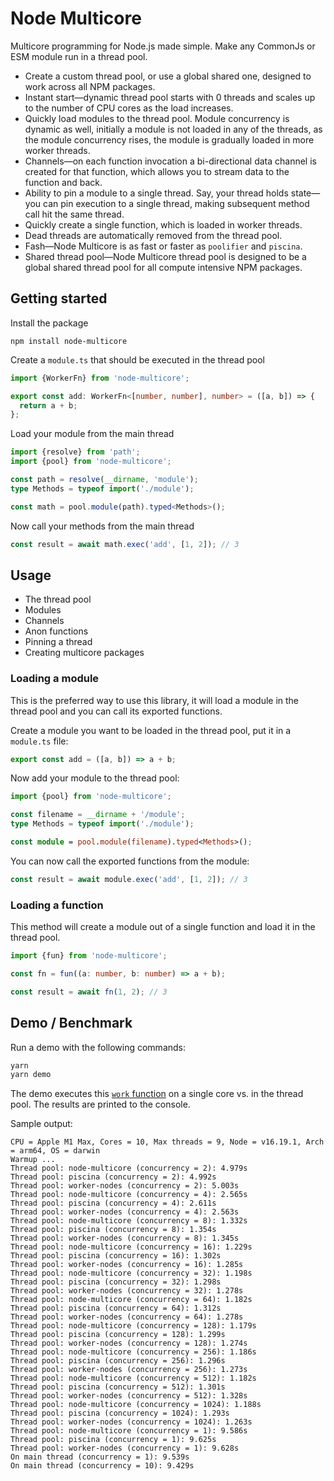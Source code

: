 # Node Multicore

Multicore programming for Node.js made simple. Make any CommonJs or ESM module
run in a thread pool.

- Create a custom thread pool, or use a global shared one, designed to work
  across all NPM packages.
- Instant start&mdash;dynamic thread pool starts with 0 threads and scales up to
  the number of CPU cores as the load increases.
- Quickly load modules to the thread pool. Module concurrency is dynamic as well,
  initially a module is not loaded in any of the threads, as the module
  concurrency rises, the module is gradually loaded in more worker threads.
- Channels&mdash;on each function invocation a bi-directional data channel is created
  for that function, which allows you to stream data to the function and back.
- Ability to pin a module to a single thread. Say, your thread holds state&mdash;
  you can pin execution to a single thread, making subsequent method call hit
  the same thread.
- Quickly create a single function, which is loaded in worker threads.
- Dead threads are automatically removed from the thread pool.
- Fash&mdash;Node Multicore is as fast or faster as `poolifier` and `piscina`.
- Shared thread pool&mdash;Node Multicore thread pool is designed to be a global
  shared thread pool for all compute intensive NPM packages.


## Getting started

Install the package

```
npm install node-multicore
```

Create a `module.ts` that should be executed in the thread pool

```ts
import {WorkerFn} from 'node-multicore';

export const add: WorkerFn<[number, number], number> = ([a, b]) => {
  return a + b;
};
```

Load your module from the main thread

```ts
import {resolve} from 'path';
import {pool} from 'node-multicore';

const path = resolve(__dirname, 'module');
type Methods = typeof import('./module');

const math = pool.module(path).typed<Methods>();
```

Now call your methods from the main thread

```ts
const result = await math.exec('add', [1, 2]); // 3
```


## Usage

- The thread pool
- Modules
- Channels
- Anon functions
- Pinning a thread
- Creating multicore packages

### Loading a module

This is the preferred way to use this library, it will load a module in the
thread pool and you can call its exported functions.

Create a module you want to be loaded in the thread pool, put it in a `module.ts` file:

```ts
export const add = ([a, b]) => a + b;
```

Now add your module to the thread pool:

```ts
import {pool} from 'node-multicore';

const filename = __dirname + '/module';
type Methods = typeof import('./module');

const module = pool.module(filename).typed<Methods>();
```

You can now call the exported functions from the module:

```ts
const result = await module.exec('add', [1, 2]); // 3
```


### Loading a function

This method will create a module out of a single function and load it in the
thread pool.

```ts
import {fun} from 'node-multicore';

const fn = fun((a: number, b: number) => a + b);

const result = await fn(1, 2); // 3
```


## Demo / Benchmark

Run a demo with the following commands:

```bash
yarn
yarn demo
```

The demo executes this [`work` function](demo/module.js) on a single core vs.
in the thread pool. The results are printed to the console.

Sample output:

```
CPU = Apple M1 Max, Cores = 10, Max threads = 9, Node = v16.19.1, Arch = arm64, OS = darwin
Warmup ...
Thread pool: node-multicore (concurrency = 2): 4.979s
Thread pool: piscina (concurrency = 2): 4.992s
Thread pool: worker-nodes (concurrency = 2): 5.003s
Thread pool: node-multicore (concurrency = 4): 2.565s
Thread pool: piscina (concurrency = 4): 2.611s
Thread pool: worker-nodes (concurrency = 4): 2.563s
Thread pool: node-multicore (concurrency = 8): 1.332s
Thread pool: piscina (concurrency = 8): 1.354s
Thread pool: worker-nodes (concurrency = 8): 1.345s
Thread pool: node-multicore (concurrency = 16): 1.229s
Thread pool: piscina (concurrency = 16): 1.302s
Thread pool: worker-nodes (concurrency = 16): 1.285s
Thread pool: node-multicore (concurrency = 32): 1.198s
Thread pool: piscina (concurrency = 32): 1.298s
Thread pool: worker-nodes (concurrency = 32): 1.278s
Thread pool: node-multicore (concurrency = 64): 1.182s
Thread pool: piscina (concurrency = 64): 1.312s
Thread pool: worker-nodes (concurrency = 64): 1.278s
Thread pool: node-multicore (concurrency = 128): 1.179s
Thread pool: piscina (concurrency = 128): 1.299s
Thread pool: worker-nodes (concurrency = 128): 1.274s
Thread pool: node-multicore (concurrency = 256): 1.186s
Thread pool: piscina (concurrency = 256): 1.296s
Thread pool: worker-nodes (concurrency = 256): 1.273s
Thread pool: node-multicore (concurrency = 512): 1.182s
Thread pool: piscina (concurrency = 512): 1.301s
Thread pool: worker-nodes (concurrency = 512): 1.328s
Thread pool: node-multicore (concurrency = 1024): 1.188s
Thread pool: piscina (concurrency = 1024): 1.293s
Thread pool: worker-nodes (concurrency = 1024): 1.263s
Thread pool: node-multicore (concurrency = 1): 9.586s
Thread pool: piscina (concurrency = 1): 9.625s
Thread pool: worker-nodes (concurrency = 1): 9.628s
On main thread (concurrency = 1): 9.539s
On main thread (concurrency = 10): 9.429s
```
